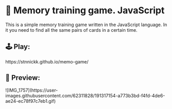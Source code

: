# 🧠 Memory training game. JavaScript
This is a simple memory training game written in the JavaScript language. In it you need to find all the same pairs of cards in a certain time.

<h2>🕹️ Play:</h2>
https://stnnickk.github.io/memo-game/

<h2>👀 Preview:</h2>
![IMG_1757](https://user-images.githubusercontent.com/62311828/191317154-a773b3bd-f4fd-4de6-ae24-ec78f97c7eb1.gif)
